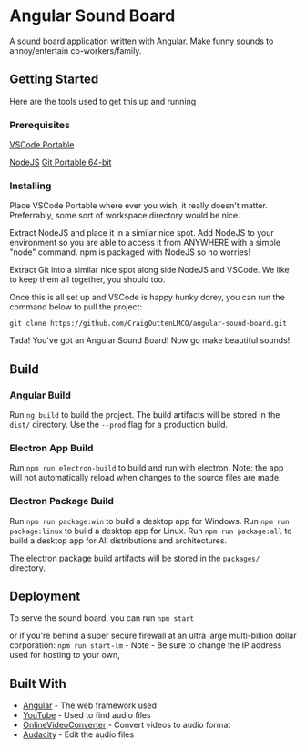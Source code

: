 # Angular Sound Board

A sound board application written with Angular. Make funny sounds to annoy/entertain co-workers/family.

## Getting Started

Here are the tools used to get this up and running

### Prerequisites

[VSCode Portable](https://go.microsoft.com/fwlink/?Linkid=850641)

[NodeJS](https://nodejs.org/dist/v10.7.0/node-v10.7.0-win-x64.zip)
[Git Portable 64-bit](https://github.com/git-for-windows/git/releases/download/v2.18.0.windows.1/PortableGit-2.18.0-64-bit.7z.exe)

### Installing

Place VSCode Portable where ever you wish, it really doesn't matter. Preferrably, some sort of workspace directory would be nice.

Extract NodeJS and place it in a similar nice spot. Add NodeJS to your environment so you are able to access it from ANYWHERE with a simple "node" command.
npm is packaged with NodeJS so no worries!

Extract Git into a similar nice spot along side NodeJS and VSCode. We like to keep them all together, you should too.

Once this is all set up and VSCode is happy hunky dorey, you can run the command below to pull the project:

`git clone https://github.com/CraigOuttenLMCO/angular-sound-board.git`

Tada! You've got an Angular Sound Board! Now go make beautiful sounds!

## Build

### Angular Build

Run `ng build` to build the project. The build artifacts will be stored in the `dist/` directory. Use the `--prod` flag for a production build.

### Electron App Build

Run `npm run electron-build` to build and run with electron. Note: the app will not automatically reload when changes
to the source files are made.

### Electron Package Build

Run `npm run package:win` to build a desktop app for Windows.
Run `npm run package:linux` to build a desktop app for Linux.
Run `npm run package:all` to build a desktop app for All distributions and architectures.

The electron package build artifacts will be stored in the `packages/` directory.

## Deployment

To serve the sound board, you can run `npm start`

or if you're behind a super secure firewall at an ultra large multi-billion dollar corporation:
`npm run start-lm` - Note - Be sure to change the IP address used for hosting to your own,

## Built With

* [Angular](https://angular.io/) - The web framework used
* [YouTube](https://www.youtube.com//) - Used to find audio files
* [OnlineVideoConverter](https://rometools.github.io/rome/) - Convert videos to audio format
* [Audacity](https://www.audacityteam.org/) - Edit the audio files